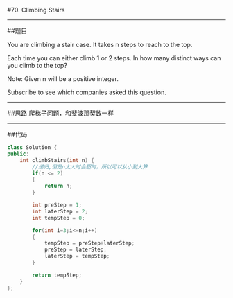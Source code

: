 #70. Climbing Stairs

------

##题目

You are climbing a stair case. It takes n steps to reach to the top.

Each time you can either climb 1 or 2 steps. In how many distinct ways can you climb to the top?

Note: Given n will be a positive integer.

Subscribe to see which companies asked this question.

------

##思路
爬梯子问题，和斐波那契数一样

------

##代码

```cpp
class Solution {
public:
    int climbStairs(int n) {
        //递归,但是n太大时会超时，所以可以从小到大算
        if(n <= 2)
        {
            return n;
        }

        int preStep = 1;
        int laterStep = 2;
        int tempStep = 0;

        for(int i=3;i<=n;i++)
        {
            tempStep = preStep+laterStep;
            preStep = laterStep;
            laterStep = tempStep;
        }

        return tempStep;
    }
};
```
